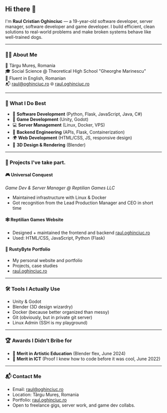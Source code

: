 ## Hi there 👋

I'm **Raul Cristian Oghinciuc** — a 19-year-old software developer, server manager, software developer and game developer. I build efficient, clean solutions to real-world problems and make broken systems behave like well-trained dogs.

---

### 👨‍💻 About Me

📍 Târgu Mureș, Romania  
🎓 Social Science @ Theoretical High School "Gheorghe Marinescu"  
🧠 Fluent in English, Romanian  
📬 [raul@oghinciuc.ro](mailto://raul@oghinciuc.ro)
🌐 [raul.oghinciuc.ro](https://raul.oghinciuc.ro)

---

### 🔧 What I Do Best

- 🧠 **Software Development** (Python, Flask, JavaScript, Java, C#)
- 🧱 **Game Development** (Unity, Godot)
- 💻 **Server Management** (Linux, Docker, VPS)
- 🧪 **Backend Engineering** (APIs, Flask, Containerization)
- 🌍 **Web Development** (HTML/CSS, JS, responsive design)
- 🧰 **3D Design & Rendering** (Blender)

---

### 🧪 Projects I've take part.

#### 🎮 Universal Conquest  
*Game Dev & Server Manager @ Reptilian Games LLC*  
- Maintained infrastructure with Linux & Docker  
- Got recognition from the Lead Production Manager and CEO in short time

#### 🕸️ Reptilian Games Website  
- Designed + maintained the frontend and backend [raul.oghinciuc.ro](https://raul.oghinciuc.ro)  
- Used: HTML/CSS, JavaScript, Python (Flask)

#### 💼 RustyByte Portfolio  
- My personal website and portfolio  
- Projects, case studies
- [raul.oghinciuc.ro](https://raul.oghinciuc.ro)

---

### 🛠️ Tools I Actually Use

- Unity & Godot
- Blender (3D design wizardry)
- Docker (because better organized than messy)
- Git (obviously, but in private git server)
- Linux Admin (SSH is my playground)

---

### 🏆 Awards I Didn’t Bribe for

- 🏅 **Merit in Artistic Education** (Blender flex, June 2024)
- 🏅 **Merit in ICT** (Proof I knew how to code before it was cool, June 2022)

---

### 📬 Contact Me

- Email: [raul@oghinciuc.ro](mailto://raul@oghinciuc.ro)
- Location: Târgu Mureș, Romania
- Portfolio: [raul.oghinciuc.ro](https://raul.oghinciuc.ro)  
- Open to freelance gigs, server work, and game dev collabs.
